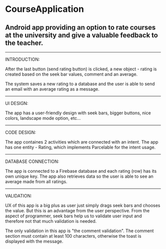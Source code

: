 # CourseApplication
## Android app providing an option to rate courses at the university and give a valuable feedback to the teacher. 

_________________________
INTRODUCTION:

After the last button (send rating button) is clicked, a new object - rating is created based on the seek bar values, comment and an average. 

The system saves a new rating to a database and the user is able to send an email with an average rating as a message.

_________________________
UI DESIGN:

The app has a user-friendly design with seek bars, bigger buttons, nice colors, landscape mode option, etc...

_________________________
CODE DESIGN:

The app containes 2 activities which are connected with an intent. The app has one entity - Rating, which implements Parcelable for the intent usage. 

_________________________
DATABASE CONNECTION:

The app is connected to a Firebase database and each rating (row) has its own unique key. The app also retrieves data so the user is able to see an average made from all ratings.

_________________________
VALIDATION:

UX of this app is a big plus as user just simply drags seek bars and chooses the value. But this is an advantage from the user perspective. From the aspect of programmer, seek bars help us to validate user input and therefore not that much validation is needed. 

The only validation in this app is "the comment validation". The comment section must contain at least 100 characters, otherwise the toast is displayed with the message. 
